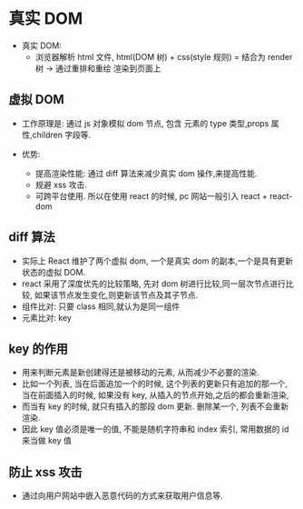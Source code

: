# 真实 DOM

-   真实 DOM:
    -   浏览器解析 html 文件, html(DOM 树) + css(style 规则) = 结合为 render 树 -> 通过重排和重绘 渲染到页面上

## 虚拟 DOM

-   工作原理是: 通过 js 对象模拟 dom 节点, 包含 元素的 type 类型,props 属性,children 字段等.
-   优势:

    -   提高渲染性能: 通过 diff 算法来减少真实 dom 操作,来提高性能.
    -   规避 xss 攻击.
    -   可跨平台使用. 所以在使用 react 的时候, pc 网站一般引入 react + react-dom

## diff 算法

-   实际上 React 维护了两个虚拟 dom, 一个是真实 dom 的副本,一个是具有更新状态的虚拟 DOM.
-   react 采用了深度优先的比较策略, 先对 dom 树进行比较,同一层次节点进行比较, 如果该节点发生变化,则更新该节点及其子节点.
-   组件比对: 只要 class 相同,就认为是同一组件
-   元素比对: key

## key 的作用

-   用来判断元素是新创建得还是被移动的元素, 从而减少不必要的渲染.
-   比如一个列表, 当在后面追加一个的时候, 这个列表的更新只有追加的那一个, 当在前面插入的时候, 如果没有 key, 从插入的节点开始,之后的都会重新渲染,
-   而当有 key 的时候, 就只有插入的那段 dom 更新. 删除某一个, 列表不会重新渲染.
-   因此 key 值必须是唯一的值, 不能是随机字符串和 index 索引, 常用数据的 id 来当做 key 值

## 防止 xss 攻击

-   通过向用户网站中嵌入恶意代码的方式来获取用户信息等.
